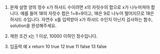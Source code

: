 1. 문제 설명
   양의 정수 x가 하샤드 수이려면 x의 자릿수의 합으로 x가 나누어져야 합니다. 예를 들어 18의 자릿수 합은 1+8=9이고, 18은 9로 나누어 떨어지므로 18은 하샤드 수입니다. 자연수 x를 입력받아 x가 하샤드 수인지 아닌지 검사하는 함수, solution을 완성해주세요.

2. 제한 조건
   x는 1 이상, 10000 이하인 정수입니다.

3. 입출력 예
   x return
   10 true
   12 true
   11 false
   13 false
